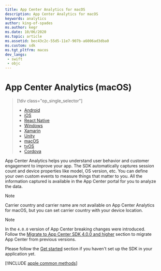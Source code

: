 ```yaml
---
title: App Center Analytics for macOS
description: App Center Analytics for macOS
keywords: analytics
author: king-of-spades
ms.author: kegr
ms.date: 10/06/2020
ms.topic: article
ms.assetid: bec43c2c-55d5-11e7-907b-a6006ad3dba0
ms.custom: sdk
ms.tgt_pltfrm: macos
dev_langs:  
 - swift
 - objc
---
```


# App Center Analytics (macOS)

> [!div  class="op_single_selector"]
> * [Android](android.md)
> * [iOS](ios.md)
> * [React Native](react-native.md)
> * [Windows](windows.md)
> * [Xamarin](xamarin.md)
> * [Unity](unity.md)
> * [macOS](macos.md)
> * [tvOS](tvos.md)
> * [Cordova](cordova.md)

App Center Analytics helps you understand user behavior and customer engagement to improve your app. The SDK automatically captures session count and device properties like model, OS version, etc. You can define your own custom events to measure things that matter to you. All the information captured is available in the App Center portal for you to analyze the data.

> [!NOTE]
> Carrier country and carrier name are not available on App Center Analytics for macOS, but you can set carrier country with your device location.

> [!NOTE]
> In the `4.0.0` version of App Center breaking changes were introduced. Follow the [Migrate to App Center SDK 4.0.0 and higher](../getting-started/migration/ios.md) section to migrate App Center from previous versions.

Please follow the [Get started](~/sdk/getting-started/macos.md) section if you haven't set up the SDK in your application yet.

[!INCLUDE [apple common methods](includes/apple-common-methods.md)]
